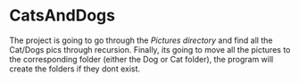 # CatsAndDogs
The project is going to go through the *Pictures directory* and find all the Cat/Dogs pics through recursion. Finally, its going to move all the pictures to the
corresponding folder (either the Dog
or Cat folder), the program will create the folders if they dont exist.
